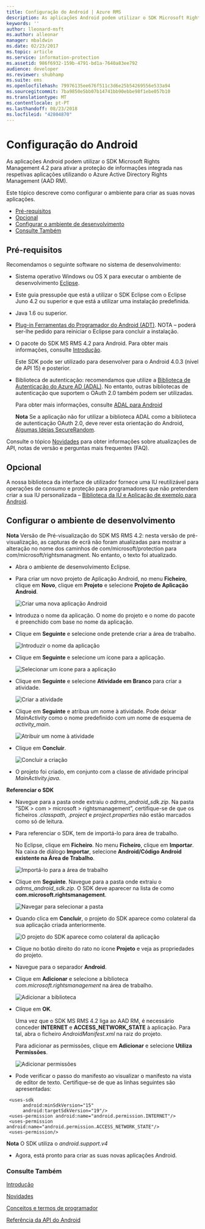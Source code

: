 ```yaml
---
title: Configuração do Android | Azure RMS
description: As aplicações Android podem utilizar o SDK Microsoft Rights Management 4.2 para ativar a proteção de informações integrada nas respetivas aplicações.
keywords: ''
author: lleonard-msft
ms.author: alleonar
manager: mbaldwin
ms.date: 02/23/2017
ms.topic: article
ms.service: information-protection
ms.assetid: 986f6932-159b-4791-bd1a-7640a83ee792
audience: developer
ms.reviewer: shubhamp
ms.suite: ems
ms.openlocfilehash: 79976135ee676f511c3d6e25b54269556e533a94
ms.sourcegitcommit: 7ba9850e5bb07b14741bb90ebbe98f1ebe057b10
ms.translationtype: MT
ms.contentlocale: pt-PT
ms.lasthandoff: 08/23/2018
ms.locfileid: "42804870"
---
```

# <a name="android-setup"></a>Configuração do Android

As aplicações Android podem utilizar o SDK Microsoft Rights Management 4.2 para ativar a proteção de informações integrada nas respetivas aplicações utilizando o Azure Active Directory Rights Management (AAD RM).

Este tópico descreve como configurar o ambiente para criar as suas novas aplicações.

-   [Pré-requisitos](#prerequisites)
-   [Opcional](#optional)
-   [Configurar o ambiente de desenvolvimento](#configuring-your-development-environment)
-   [Consulte Também](#see-also)

## <a name="prerequisites"></a>Pré-requisitos

Recomendamos o seguinte software no sistema de desenvolvimento:

-   Sistema operativo Windows ou OS X para executar o ambiente de desenvolvimento [Eclipse](http://www.oracle.com/technetwork/java/javase/downloads/jre7-downloads-1880261.html).
-   Este guia pressupõe que está a utilizar o SDK Eclipse com o Eclipse Juno 4.2 ou superior e que está a utilizar uma instalação predefinida.
-   Java 1.6 ou superior.
-   [Plug-in Ferramentas do Programador do Android (ADT)](http://developer.android.com/sdk/installing/index.html). NOTA – poderá ser-lhe pedido para reiniciar o Eclipse para concluir a instalação.

     

-   O pacote do SDK MS RMS 4.2 para Android. Para obter mais informações, consulte [Introdução](get-started.md).

    Este SDK pode ser utilizado para desenvolver para o Android 4.0.3 (nível de API 15) e posterior.

-   Biblioteca de autenticação: recomendamos que utilize a [Biblioteca de Autenticação do Azure AD (ADAL)](https://msdn.microsoft.com/library/jj573266.aspx). No entanto, outras bibliotecas de autenticação que suportem o OAuth 2.0 também podem ser utilizadas.

    Para obter mais informações, consulte [ADAL para Android](https://github.com/MSOpenTech/azure-activedirectory-library-for-android)

    **Nota** Se a aplicação não for utilizar a biblioteca ADAL como a biblioteca de autenticação OAuth 2.0, deve rever esta orientação do Android, [Algumas Ideias SecureRandom](http://android-developers.blogspot.com/2013/08/some-securerandom-thoughts.html).

     

Consulte o tópico [Novidades](release-notes.md) para obter informações sobre atualizações de API, notas de versão e perguntas mais frequentes (FAQ).

## <a name="optional"></a>Opcional

A nossa biblioteca da interface de utilizador fornece uma IU reutilizável para operações de consumo e proteção para programadores que não pretendem criar a sua IU personalizada – [Biblioteca da IU e Aplicação de exemplo para Android](https://github.com/AzureAD/rms-sdk-ui-for-android).

## <a name="configuring-your-development-environment"></a>Configurar o ambiente de desenvolvimento

**Nota** Versão de  Pré-visualização do SDK MS RMS 4.2: nesta versão de pré-visualização, as capturas de ecrã não foram atualizadas para mostrar a alteração no nome dos caminhos de com/microsoft/protection para com/microsoft/rightsmanagment. No entanto, o texto foi atualizado.

 
-   Abra o ambiente de desenvolvimento Eclipse.
-   Para criar um novo projeto de Aplicação Android, no menu **Ficheiro**, clique em **Novo**, clique em **Projeto** e selecione **Projeto de Aplicação Android**.

    ![Criar uma nova aplicação Android](../media/Android-setup-01c.png)

-   Introduza o nome da aplicação. O nome do projeto e o nome do pacote é preenchido com base no nome da aplicação.
-   Clique em **Seguinte** e selecione onde pretende criar a área de trabalho.

    ![Introduzir o nome da aplicação](../media/Android-setup-02a.jpg)

-   Clique em **Seguinte** e selecione um ícone para a aplicação.

    ![Selecionar um ícone para a aplicação](../media/Android-setup-03.png)

-   Clique em **Seguinte** e selecione **Atividade em Branco** para criar a atividade.

    ![Criar a atividade](../media/Android-setup-04.png)

-   Clique em **Seguinte** e atribua um nome à atividade. Pode deixar *MainActivity* como o nome predefinido com um nome de esquema de *activity\_main*.

    ![Atribuir um nome à atividade](../media/Android-setup-05a.jpg)

-   Clique em **Concluir**.

    ![Concluir a criação](../media/Android-setup-06.jpg)

-   O projeto foi criado, em conjunto com a classe de atividade principal *MainActivity.java*.

**Referenciar o SDK**

-   Navegue para a pasta onde extraiu o *adrms\_android\_sdk.zip*. Na pasta “SDK > com > microsoft > rightsmanagement”, certifique-se de que os ficheiros *.classpath*, *.project* e *project.properties* não estão marcados como só de leitura.
-   Para referenciar o SDK, tem de importá-lo para área de trabalho.

    No Eclipse, clique em **Ficheiro**. No menu **Ficheiro**, clique em **Importar**. Na caixa de diálogo **Importar**, selecione **Android/Código Android existente na Área de Trabalho**.

    ![Importá-lo para a área de trabalho](../media/Android-setup-07.png)

-   Clique em **Seguinte**. Navegue para a pasta onde extraiu o *adrms\_android\_sdk.zip*. O SDK deve aparecer na lista de como **com.microsoft.rightsmanagement**.

    ![Navegar para selecionar a pasta](../media/Android-setup-08c.jpg)

-   Quando clica em **Concluir**, o projeto do SDK aparece como colateral da sua aplicação criada anteriormente.

    ![O projeto do SDK aparece como colateral da aplicação](../media/Android-setup-09.jpg)

-   Clique no botão direito do rato no ícone **Projeto** e veja as propriedades do projeto.
-   Navegue para o separador **Android**.
-   Clique em **Adicionar** e selecione a biblioteca *com.microsoft.rightsmanagement* na área de trabalho.

    ![Adicionar a biblioteca](../media/Android-setup-10b.jpg)

-   Clique em **OK**.

    Uma vez que o SDK MS RMS 4.2 liga ao AAD RM, é necessário conceder **INTERNET** e **ACCESS\_NETWORK\_STATE** à aplicação. Para tal, abra o ficheiro *AndroidManifest.xml* na raiz do projeto.

    Para adicionar as permissões, clique em **Adicionar** e selecione **Utiliza Permissões**.

    ![Adicionar permissões](../media/Android-setup-11d.jpg)

-   Pode verificar o passo do manifesto ao visualizar o manifesto na vista de editor de texto. Certifique-se de que as linhas seguintes são apresentadas:

   ```
    <uses-sdk
         android:minSdkVersion="15"
         android:targetSdkVersion="19"/>
    <uses-permission android:name="android.permission.INTERNET"/>
    <uses-permission android:name="android.permission.ACCESS_NETWORK_STATE"/>
    <uses-permission/>
   ```

**Nota** O SDK utiliza o *android.support.v4*

-   Agora, está pronto para criar as suas novas aplicações Android.

### <a name="see-also"></a>Consulte Também

[Introdução](get-started.md)

[Novidades](release-notes.md)

[Conceitos e termos de programador](core-concepts.md)

[Referência da API do Android](https://msdn.microsoft.com/library/dn758245.aspx)



